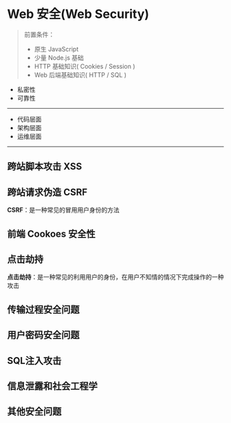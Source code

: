 # Web 安全(Web Security)

> 前置条件：  
> * 原生 JavaScript
> * 少量 Node.js 基础
> * HTTP 基础知识( Cookies / Session )
> * Web 后端基础知识( HTTP / SQL )

* 私密性
* 可靠性
---
* 代码层面
* 架构层面
* 运维层面

---
## 跨站脚本攻击 XSS

## 跨站请求伪造 CSRF

**CSRF**：是一种常见的冒用用户身份的方法

## 前端 Cookoes 安全性

## 点击劫持

**点击劫持**：是一种常见的利用用户的身份，在用户不知情的情况下完成操作的一种攻击

## 传输过程安全问题

## 用户密码安全问题

## SQL注入攻击

## 信息泄露和社会工程学

## 其他安全问题